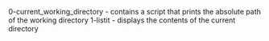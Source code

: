 0-current_working_directory - contains a script that prints the absolute path of the working directory
1-listit - displays the contents of the current directory
